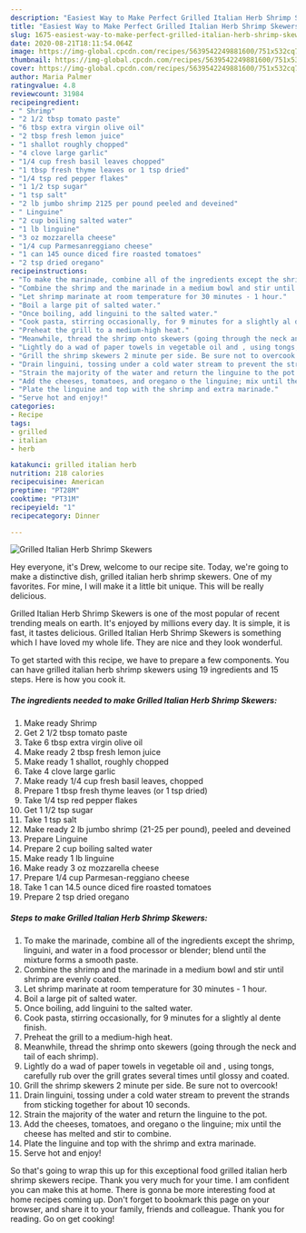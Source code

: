 ```yaml
---
description: "Easiest Way to Make Perfect Grilled Italian Herb Shrimp Skewers"
title: "Easiest Way to Make Perfect Grilled Italian Herb Shrimp Skewers"
slug: 1675-easiest-way-to-make-perfect-grilled-italian-herb-shrimp-skewers
date: 2020-08-21T18:11:54.064Z
image: https://img-global.cpcdn.com/recipes/5639542249881600/751x532cq70/grilled-italian-herb-shrimp-skewers-recipe-main-photo.jpg
thumbnail: https://img-global.cpcdn.com/recipes/5639542249881600/751x532cq70/grilled-italian-herb-shrimp-skewers-recipe-main-photo.jpg
cover: https://img-global.cpcdn.com/recipes/5639542249881600/751x532cq70/grilled-italian-herb-shrimp-skewers-recipe-main-photo.jpg
author: Maria Palmer
ratingvalue: 4.8
reviewcount: 31984
recipeingredient:
- " Shrimp"
- "2 1/2 tbsp tomato paste"
- "6 tbsp extra virgin olive oil"
- "2 tbsp fresh lemon juice"
- "1 shallot roughly chopped"
- "4 clove large garlic"
- "1/4 cup fresh basil leaves chopped"
- "1 tbsp fresh thyme leaves or 1 tsp dried"
- "1/4 tsp red pepper flakes"
- "1 1/2 tsp sugar"
- "1 tsp salt"
- "2 lb jumbo shrimp 2125 per pound peeled and deveined"
- " Linguine"
- "2 cup boiling salted water"
- "1 lb linguine"
- "3 oz mozzarella cheese"
- "1/4 cup Parmesanreggiano cheese"
- "1 can 145 ounce diced fire roasted tomatoes"
- "2 tsp dried oregano"
recipeinstructions:
- "To make the marinade, combine all of the ingredients except the shrimp, linguini, and water in a food processor or blender; blend until the mixture forms a smooth paste."
- "Combine the shrimp and the marinade in a medium bowl and stir until shrimp are evenly coated."
- "Let shrimp marinate at room temperature for 30 minutes - 1 hour."
- "Boil a large pit of salted water."
- "Once boiling, add linguini to the salted water."
- "Cook pasta, stirring occasionally, for 9 minutes for a slightly al dente finish."
- "Preheat the grill to a medium-high heat."
- "Meanwhile, thread the shrimp onto skewers (going through the neck and tail of each shrimp)."
- "Lightly do a wad of paper towels in vegetable oil and , using tongs, carefully rub over the grill grates several times until glossy and coated."
- "Grill the shrimp skewers 2 minute per side. Be sure not to overcook!"
- "Drain linguini, tossing under a cold water stream to prevent the strands from sticking together for about 10 seconds."
- "Strain the majority of the water and return the linguine to the pot."
- "Add the cheeses, tomatoes, and oregano o the linguine; mix until the cheese has melted and stir to combine."
- "Plate the linguine and top with the shrimp and extra marinade."
- "Serve hot and enjoy!"
categories:
- Recipe
tags:
- grilled
- italian
- herb

katakunci: grilled italian herb 
nutrition: 218 calories
recipecuisine: American
preptime: "PT28M"
cooktime: "PT31M"
recipeyield: "1"
recipecategory: Dinner

---
```



![Grilled Italian Herb Shrimp Skewers](https://img-global.cpcdn.com/recipes/5639542249881600/751x532cq70/grilled-italian-herb-shrimp-skewers-recipe-main-photo.jpg)

Hey everyone, it's Drew, welcome to our recipe site. Today, we're going to make a distinctive dish, grilled italian herb shrimp skewers. One of my favorites. For mine, I will make it a little bit unique. This will be really delicious.



Grilled Italian Herb Shrimp Skewers is one of the most popular of recent trending meals on earth. It's enjoyed by millions every day. It is simple, it is fast, it tastes delicious. Grilled Italian Herb Shrimp Skewers is something which I have loved my whole life. They are nice and they look wonderful.


To get started with this recipe, we have to prepare a few components. You can have grilled italian herb shrimp skewers using 19 ingredients and 15 steps. Here is how you cook it.

<!--inarticleads1-->

##### The ingredients needed to make Grilled Italian Herb Shrimp Skewers:

1. Make ready  Shrimp
1. Get 2 1/2 tbsp tomato paste
1. Take 6 tbsp extra virgin olive oil
1. Make ready 2 tbsp fresh lemon juice
1. Make ready 1 shallot, roughly chopped
1. Take 4 clove large garlic
1. Make ready 1/4 cup fresh basil leaves, chopped
1. Prepare 1 tbsp fresh thyme leaves (or 1 tsp dried)
1. Take 1/4 tsp red pepper flakes
1. Get 1 1/2 tsp sugar
1. Take 1 tsp salt
1. Make ready 2 lb jumbo shrimp (21-25 per pound), peeled and deveined
1. Prepare  Linguine
1. Prepare 2 cup boiling salted water
1. Make ready 1 lb linguine
1. Make ready 3 oz mozzarella cheese
1. Prepare 1/4 cup Parmesan-reggiano cheese
1. Take 1 can 14.5 ounce diced fire roasted tomatoes
1. Prepare 2 tsp dried oregano




<!--inarticleads2-->

##### Steps to make Grilled Italian Herb Shrimp Skewers:

1. To make the marinade, combine all of the ingredients except the shrimp, linguini, and water in a food processor or blender; blend until the mixture forms a smooth paste.
1. Combine the shrimp and the marinade in a medium bowl and stir until shrimp are evenly coated.
1. Let shrimp marinate at room temperature for 30 minutes - 1 hour.
1. Boil a large pit of salted water.
1. Once boiling, add linguini to the salted water.
1. Cook pasta, stirring occasionally, for 9 minutes for a slightly al dente finish.
1. Preheat the grill to a medium-high heat.
1. Meanwhile, thread the shrimp onto skewers (going through the neck and tail of each shrimp).
1. Lightly do a wad of paper towels in vegetable oil and , using tongs, carefully rub over the grill grates several times until glossy and coated.
1. Grill the shrimp skewers 2 minute per side. Be sure not to overcook!
1. Drain linguini, tossing under a cold water stream to prevent the strands from sticking together for about 10 seconds.
1. Strain the majority of the water and return the linguine to the pot.
1. Add the cheeses, tomatoes, and oregano o the linguine; mix until the cheese has melted and stir to combine.
1. Plate the linguine and top with the shrimp and extra marinade.
1. Serve hot and enjoy!




So that's going to wrap this up for this exceptional food grilled italian herb shrimp skewers recipe. Thank you very much for your time. I am confident you can make this at home. There is gonna be more interesting food at home recipes coming up. Don't forget to bookmark this page on your browser, and share it to your family, friends and colleague. Thank you for reading. Go on get cooking!
